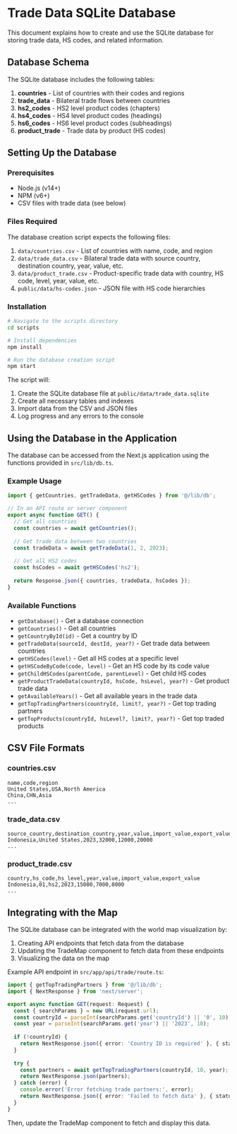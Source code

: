 # Trade Data SQLite Database

This document explains how to create and use the SQLite database for storing trade data, HS codes, and related information.

## Database Schema

The SQLite database includes the following tables:

1. **countries** - List of countries with their codes and regions
2. **trade_data** - Bilateral trade flows between countries
3. **hs2_codes** - HS2 level product codes (chapters)
4. **hs4_codes** - HS4 level product codes (headings)
5. **hs6_codes** - HS6 level product codes (subheadings)
6. **product_trade** - Trade data by product (HS codes)

## Setting Up the Database

### Prerequisites

- Node.js (v14+)
- NPM (v6+)
- CSV files with trade data (see below)

### Files Required

The database creation script expects the following files:

1. `data/countries.csv` - List of countries with name, code, and region
2. `data/trade_data.csv` - Bilateral trade data with source country, destination country, year, value, etc.
3. `data/product_trade.csv` - Product-specific trade data with country, HS code, level, year, value, etc.
4. `public/data/hs-codes.json` - JSON file with HS code hierarchies

### Installation

```bash
# Navigate to the scripts directory
cd scripts

# Install dependencies
npm install

# Run the database creation script
npm start
```

The script will:
1. Create the SQLite database file at `public/data/trade_data.sqlite`
2. Create all necessary tables and indexes
3. Import data from the CSV and JSON files
4. Log progress and any errors to the console

## Using the Database in the Application

The database can be accessed from the Next.js application using the functions provided in `src/lib/db.ts`.

### Example Usage

```typescript
import { getCountries, getTradeData, getHSCodes } from '@/lib/db';

// In an API route or server component
export async function GET() {
  // Get all countries
  const countries = await getCountries();
  
  // Get trade data between two countries
  const tradeData = await getTradeData(1, 2, 2023);
  
  // Get all HS2 codes
  const hsCodes = await getHSCodes('hs2');
  
  return Response.json({ countries, tradeData, hsCodes });
}
```

### Available Functions

- `getDatabase()` - Get a database connection
- `getCountries()` - Get all countries
- `getCountryById(id)` - Get a country by ID
- `getTradeData(sourceId, destId, year?)` - Get trade data between countries
- `getHSCodes(level)` - Get all HS codes at a specific level
- `getHSCodeByCode(code, level)` - Get an HS code by its code value
- `getChildHSCodes(parentCode, parentLevel)` - Get child HS codes
- `getProductTradeData(countryId, hsCode, hsLevel, year?)` - Get product trade data
- `getAvailableYears()` - Get all available years in the trade data
- `getTopTradingPartners(countryId, limit?, year?)` - Get top trading partners
- `getTopProducts(countryId, hsLevel?, limit?, year?)` - Get top traded products

## CSV File Formats

### countries.csv

```
name,code,region
United States,USA,North America
China,CHN,Asia
...
```

### trade_data.csv

```
source_country,destination_country,year,value,import_value,export_value
Indonesia,United States,2023,32000,12000,20000
...
```

### product_trade.csv

```
country,hs_code,hs_level,year,value,import_value,export_value
Indonesia,01,hs2,2023,15000,7000,8000
...
```

## Integrating with the Map

The SQLite database can be integrated with the world map visualization by:

1. Creating API endpoints that fetch data from the database
2. Updating the TradeMap component to fetch data from these endpoints
3. Visualizing the data on the map

Example API endpoint in `src/app/api/trade/route.ts`:

```typescript
import { getTopTradingPartners } from '@/lib/db';
import { NextResponse } from 'next/server';

export async function GET(request: Request) {
  const { searchParams } = new URL(request.url);
  const countryId = parseInt(searchParams.get('countryId') || '0', 10);
  const year = parseInt(searchParams.get('year') || '2023', 10);
  
  if (!countryId) {
    return NextResponse.json({ error: 'Country ID is required' }, { status: 400 });
  }
  
  try {
    const partners = await getTopTradingPartners(countryId, 10, year);
    return NextResponse.json(partners);
  } catch (error) {
    console.error('Error fetching trade partners:', error);
    return NextResponse.json({ error: 'Failed to fetch data' }, { status: 500 });
  }
}
```

Then, update the TradeMap component to fetch and display this data. 